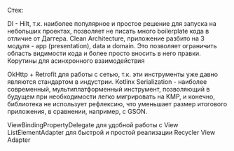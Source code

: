 Стек: 

DI - Hilt, т.к. наиболее популярное и простое решение для запуска на небольших проектах, позволяет не писать много boilerplate кода в отличие от Даггера.
Clean Architecture, приложение разбито на 3 модуля - app (presentation), data и domain. Это позволяет ограничить область видимости кода и более просто вносить в него правки.
Корутины для асинхронного взаимодействия

OkHttp + Retrofit для работы с сетью, т.к. эти инструменты уже давно являются стандартом в индустрии.
Kotlinx Serialization - наиболее современный, мультиплатформенный инструмент, позволяющий в будущем при необходимости легко мигрировать на KMP, и конечно, библиотека не использует рефлексию, что уменьшает размер итогового приложения, в сравнении, например, с GSON.

ViewBindingPropertyDelegate для удобной работы с View
ListElementAdapter для быстрой и простой реализации Recycler View Adapter

